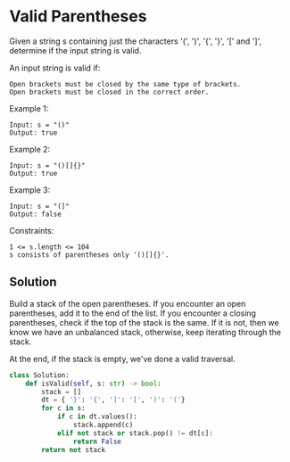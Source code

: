 # Valid Parentheses

Given a string s containing just the characters '(', ')', '{', '}', '[' and ']', determine if the input string is valid.

An input string is valid if:

```
Open brackets must be closed by the same type of brackets.
Open brackets must be closed in the correct order.
```

Example 1:

```
Input: s = "()"
Output: true
```

Example 2:

```
Input: s = "()[]{}"
Output: true
```

Example 3:

```
Input: s = "(]"
Output: false
```

Constraints:

```
1 <= s.length <= 104
s consists of parentheses only '()[]{}'.
```

## Solution

Build a stack of the open parentheses. If you encounter an open
parentheses, add it to the end of the list. If you encounter a closing
parentheses, check if the top of the stack is the same. If it is not,
then we know we have an unbalanced stack, otherwise, keep iterating
through the stack.

At the end, if the stack is empty, we've done a valid traversal.

```py
class Solution:
    def isValid(self, s: str) -> bool:
        stack = []
        dt = { '}': '{', ']': '[', ')': '('}
        for c in s:
            if c in dt.values():
                stack.append(c)
            elif not stack or stack.pop() != dt[c]:
                return False
        return not stack
```
